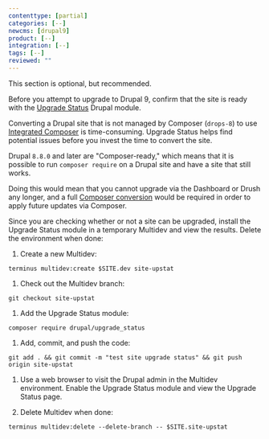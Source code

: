 ```yaml
---
contenttype: [partial]
categories: [--]
newcms: [drupal9]
product: [--]
integration: [--]
tags: [--]
reviewed: ""
---
```


This section is optional, but recommended.

Before you attempt to upgrade to Drupal 9, confirm that the site is ready with the [Upgrade Status](https://www.drupal.org/project/upgrade_status) Drupal module.

Converting a Drupal site that is not managed by Composer (`drops-8`) to use [Integrated Composer](/guides/integrated-composer) is time-consuming. Upgrade Status helps find potential issues before you invest the time to convert the site.

<Accordion title="Test Drupal Upgrade Status in a Temporary Multidev" id="drupal-upgrade-status" icon="lightbulb">

Drupal `8.8.0` and later are "Composer-ready," which means that it is possible to run `composer require` on a Drupal site and have a site that still works.

Doing this would mean that you cannot upgrade via the Dashboard or Drush any longer, and a full [Composer conversion](/guides/composer-convert) would be required in order to apply future updates via Composer.

Since you are checking whether or not a site can be upgraded, install the Upgrade Status module in a temporary Multidev and view the results. Delete the environment when done:

1. Create a new Multidev:

  ```bash{promptUser: user}
  terminus multidev:create $SITE.dev site-upstat
  ```

1. Check out the Multidev branch:

  ```bash{promptUser: user}
  git checkout site-upstat
  ```

1. Add the Upgrade Status module:

  ```bash{promptUser: user}
  composer require drupal/upgrade_status
  ```

1. Add, commit, and push the code:

  ```bash{promptUser: user}
  git add . && git commit -m "test site upgrade status" && git push origin site-upstat
  ```

1. Use a web browser to visit the Drupal admin in the Multidev environment. Enable the Upgrade Status module and view the Upgrade Status page.

1. Delete Multidev when done:

  ```bash{promptUser: user}
  terminus multidev:delete --delete-branch -- $SITE.site-upstat
  ```

</Accordion>

